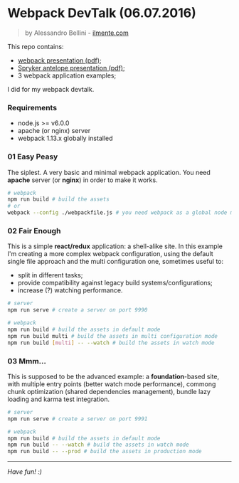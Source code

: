 
# Webpack DevTalk (06.07.2016)
> by Alessandro Bellini - [ilmente.com](https://ilmente.com)

This repo contains: 

- [webpack presentation (pdf)](https://github.com/ilmente/webpack-devtalk/blob/master/docs/webpack-devtalk.pdf);
- [Spryker antelope presentation (pdf)](https://github.com/ilmente/webpack-devtalk/blob/master/docs/antelope-devtalk.pdf);
- 3 webpack application examples;

I did for my webpack devtalk.

### Requirements

- node.js >= v6.0.0
- apache (or nginx) server
- webpack 1.13.x globally installed

### 01 Easy Peasy
The siplest. A very basic and minimal webpack application. 
You need **apache** server (or **nginx**) in order to make it works.

``` bash
# webpack
npm run build # build the assets
# or
webpack --config ./webpackfile.js # you need webpack as a global node module
```

### 02 Fair Enough
This is a simple **react/redux** application: a shell-alike site. 
In this example I'm creating a more complex webpack configuration, using the default single file approach
and the multi configuration one, sometimes useful to:

- split in different tasks;
- provide compatibility against legacy build systems/configurations;
- increase (?) watching performance.

``` bash
# server
npm run serve # create a server on port 9990

# webpack
npm run build # build the assets in default mode
npm run build multi # build the assets in multi configuration mode
npm run build [multi] -- --watch # build the assets in watch mode
```

### 03 Mmm...
This is supposed to be the advanced example: a **foundation**-based site, with multiple entry points
(better watch mode performance), commong chunk optimization (shared dependencies management), 
bundle lazy loading and karma test integration.

``` bash
# server
npm run serve # create a server on port 9991

# webpack
npm run build # build the assets in default mode
npm run build -- --watch # build the assets in watch mode
npm run build -- --prod # build the assets in production mode
```

---

*Have fun! :)*
